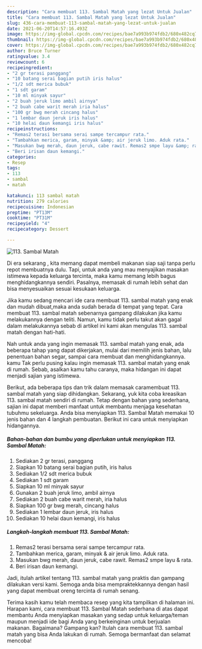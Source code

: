 ```yaml
---
description: "Cara membuat 113. Sambal Matah yang lezat Untuk Jualan"
title: "Cara membuat 113. Sambal Matah yang lezat Untuk Jualan"
slug: 436-cara-membuat-113-sambal-matah-yang-lezat-untuk-jualan
date: 2021-06-20T14:57:16.493Z
image: https://img-global.cpcdn.com/recipes/bae7a993b974fdb2/680x482cq70/113-sambal-matah-foto-resep-utama.jpg
thumbnail: https://img-global.cpcdn.com/recipes/bae7a993b974fdb2/680x482cq70/113-sambal-matah-foto-resep-utama.jpg
cover: https://img-global.cpcdn.com/recipes/bae7a993b974fdb2/680x482cq70/113-sambal-matah-foto-resep-utama.jpg
author: Bruce Turner
ratingvalue: 3.4
reviewcount: 6
recipeingredient:
- "2 gr terasi panggang"
- "10 batang serai bagian putih iris halus"
- "1/2 sdt merica bubuk"
- "1 sdt garam"
- "10 ml minyak sayur"
- "2 buah jeruk limo ambil airnya"
- "2 buah cabe warit merah iria halus"
- "100 gr bwg merah cincang halus"
- "1 lembar daun jeruk iris halus"
- "10 helai daun kemangi iris halus"
recipeinstructions:
- "Remas2 terasi bersama serai sampe tercampur rata."
- "Tambahkan merica, garam, minyak &amp; air jeruk limo. Aduk rata."
- "Masukan bwg merah, daun jeruk, cabe rawit. Remas2 smpe layu &amp; rata."
- "Beri irisan daun kemangi."
categories:
- Resep
tags:
- 113
- sambal
- matah

katakunci: 113 sambal matah 
nutrition: 279 calories
recipecuisine: Indonesian
preptime: "PT13M"
cooktime: "PT31M"
recipeyield: "4"
recipecategory: Dessert

---
```



![113. Sambal Matah](https://img-global.cpcdn.com/recipes/bae7a993b974fdb2/680x482cq70/113-sambal-matah-foto-resep-utama.jpg)

Di era  sekarang , kita memang dapat membeli makanan siap saji tanpa perlu repot membuatnya dulu. Tapi, untuk anda yang mau menyajikan masakan istimewa kepada keluarga tercinta, maka kamu memang lebih bagus menghidangkannya sendiri. Pasalnya, memasak di rumah lebih sehat dan bisa menyesuaikan sesuai kesukaan keluarga.

Jika kamu sedang mencari ide cara membuat 113. sambal matah yang enak dan mudah dibuat,maka anda sudah berada di tempat yang tepat. Cara membuat 113. sambal matah  sebenarnya gampang dilakukan jika kamu melakukannya dengan teliti. Namun, kamu tidak perlu takut akan gagal dalam melakukannya 
sebab di artikel ini kami akan mengulas 113. sambal matah dengan hati-hati.  



Nah untuk anda yang ingin memasak 113. sambal matah yang enak, ada beberapa tahap yang dapat dikerjakan, mulai dari memilih jenis bahan, lalu penentuan bahan segar, sampai cara membuat dan menghidangkannya. kamu Tak perlu pusing kalau ingin memasak 113. sambal matah yang enak di rumah. Sebab, asalkan kamu  tahu caranya, maka hidangan ini dapat menjadi sajian yang istimewa.

Berikut, ada beberapa tips dan trik dalam memasak caramembuat 113. sambal matah yang siap dihidangkan. Sekarang, yuk kita coba kreasikan 113. sambal matah sendiri di rumah. Tetap dengan bahan yang sederhana, sajian ini dapat memberi manfaat untuk membantu menjaga kesehatan tubuhmu sekeluarga. Anda bisa menyiapkan 113. Sambal Matah memakai 10 jenis bahan dan 4 langkah pembuatan. Berikut ini cara untuk menyiapkan hidangannya.

<!--inarticleads1-->

##### Bahan-bahan dan bumbu yang diperlukan untuk menyiapkan 113. Sambal Matah:

1. Sediakan 2 gr terasi, panggang
1. Siapkan 10 batang serai bagian putih, iris halus
1. Sediakan 1/2 sdt merica bubuk
1. Sediakan 1 sdt garam
1. Siapkan 10 ml minyak sayur
1. Gunakan 2 buah jeruk limo, ambil airnya
1. Sediakan 2 buah cabe warit merah, iria halus
1. Siapkan 100 gr bwg merah, cincang halus
1. Sediakan 1 lembar daun jeruk, iris halus
1. Sediakan 10 helai daun kemangi, iris halus




<!--inarticleads2-->

##### Langkah-langkah membuat 113. Sambal Matah:

1. Remas2 terasi bersama serai sampe tercampur rata.
1. Tambahkan merica, garam, minyak &amp; air jeruk limo. Aduk rata.
1. Masukan bwg merah, daun jeruk, cabe rawit. Remas2 smpe layu &amp; rata.
1. Beri irisan daun kemangi.




Jadi, itulah artikel tentang  113. sambal matah  yang praktis dan gampang dilakukan versi kami. Semoga anda bisa mempraktekkannya dengan hasil yang dapat membuat oreng tercinta di rumah senang. 

Terima kasih kamu telah membaca resep yang kita tampilkan di halaman ini. Harapan kami, cara membuat  113. Sambal Matah sederhana di atas dapat membantu Anda menyiapkan masakan yang sedap untuk keluarga/teman maupun menjadi ide bagi Anda yang berkeinginan untuk berjualan makanan. Bagaimana? Gampang kan? Itulah cara membuat 113. sambal matah yang bisa Anda lakukan di rumah. Semoga bermanfaat dan selamat mencoba!

